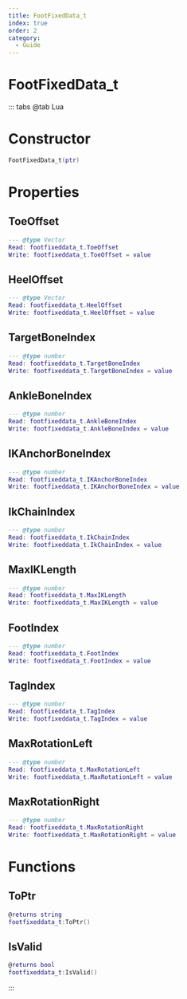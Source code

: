 ```yaml
---
title: FootFixedData_t
index: true
order: 2
category:
  - Guide
---
```


# FootFixedData_t

::: tabs
@tab Lua
# Constructor
```lua
FootFixedData_t(ptr)
```
# Properties
## ToeOffset 
```lua
--- @type Vector
Read: footfixeddata_t.ToeOffset
Write: footfixeddata_t.ToeOffset = value
```
## HeelOffset 
```lua
--- @type Vector
Read: footfixeddata_t.HeelOffset
Write: footfixeddata_t.HeelOffset = value
```
## TargetBoneIndex 
```lua
--- @type number
Read: footfixeddata_t.TargetBoneIndex
Write: footfixeddata_t.TargetBoneIndex = value
```
## AnkleBoneIndex 
```lua
--- @type number
Read: footfixeddata_t.AnkleBoneIndex
Write: footfixeddata_t.AnkleBoneIndex = value
```
## IKAnchorBoneIndex 
```lua
--- @type number
Read: footfixeddata_t.IKAnchorBoneIndex
Write: footfixeddata_t.IKAnchorBoneIndex = value
```
## IkChainIndex 
```lua
--- @type number
Read: footfixeddata_t.IkChainIndex
Write: footfixeddata_t.IkChainIndex = value
```
## MaxIKLength 
```lua
--- @type number
Read: footfixeddata_t.MaxIKLength
Write: footfixeddata_t.MaxIKLength = value
```
## FootIndex 
```lua
--- @type number
Read: footfixeddata_t.FootIndex
Write: footfixeddata_t.FootIndex = value
```
## TagIndex 
```lua
--- @type number
Read: footfixeddata_t.TagIndex
Write: footfixeddata_t.TagIndex = value
```
## MaxRotationLeft 
```lua
--- @type number
Read: footfixeddata_t.MaxRotationLeft
Write: footfixeddata_t.MaxRotationLeft = value
```
## MaxRotationRight 
```lua
--- @type number
Read: footfixeddata_t.MaxRotationRight
Write: footfixeddata_t.MaxRotationRight = value
```
# Functions
## ToPtr
```lua
@returns string
footfixeddata_t:ToPtr()
```
## IsValid
```lua
@returns bool
footfixeddata_t:IsValid()
```

:::